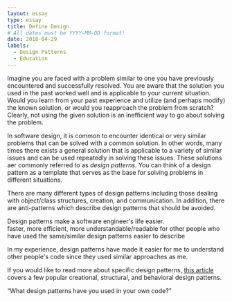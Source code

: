 ```yaml
---
layout: essay
type: essay
title: Define Design
# All dates must be YYYY-MM-DD format!
date: 2018-04-29
labels:
  - Design Patterns
  - Education
---
```


Imagine you are faced with a problem similar to one you have previously encountered and successfully resolved. You are aware that the solution you used in the past worked well and is applicable to your current situation. Would you learn from your past experience and utilize (and perhaps modify) the known solution, or would you reapproach the problem from scratch? Clearly, not using the given solution is an inefficient way to go about solving the problem. 

In software design, it is common to encounter identical or very similar problems that can be solved with a common solution. In other words, many times there exists a general solution that is applicable to a variety of similar issues and can be used repeatedly in solving these issues. These solutions aer commonly referred to as *design patterns*. You can think of a design pattern as a template that serves as the base for solving problems in different situations. 

There are many different types of design patterns including those dealing with object/class structures, creation, and communication. In addition, there are anti-patterns which describe design patterns that should be avoided. 

Design patterns make a software engineer's life easier.  
faster, more efficient, more understandable/readable for other people who have used the same/similar design patterns
easier to describe

In my experience, design patterns have made it easier for me to understand other people's code since they used similar approaches as me. 

If you would like to read more about specific design patterns, [this article](https://sourcemaking.com/design_patterns) covers a few popular creational, structural, and behavioral design patterns. 


“What design patterns have you used in your own code?”
